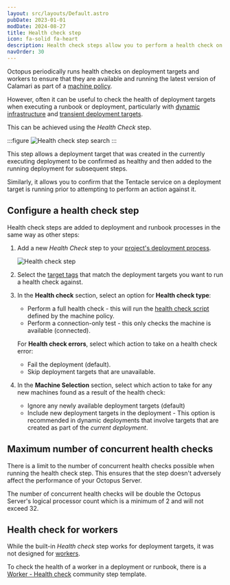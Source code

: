 ```yaml
---
layout: src/layouts/Default.astro
pubDate: 2023-01-01
modDate: 2024-08-27
title: Health check step
icon: fa-solid fa-heart
description: Health check steps allow you to perform a health check on deployment targets as part of a deployment or runbook, and take action based on the result.
navOrder: 30
---
```


Octopus periodically runs health checks on deployment targets and workers to ensure that they are available and running the latest version of Calamari as part of a [machine policy](/docs/infrastructure/deployment-targets/machine-policies).

However, often it can be useful to check the health of deployment targets when executing a runbook or deployment, particularly with [dynamic infrastructure](/docs/infrastructure/deployment-targets/dynamic-infrastructure/) and [transient deployment targets](/docs/deployments/patterns/elastic-and-transient-environments/deploying-to-transient-targets).

This can be achieved using the _Health Check_ step.

:::figure
![Health check step search](/docs/img/projects/built-in-step-templates/images/health-check-step-search.png)
:::

This step allows a deployment target that was created in the currently executing deployment to be confirmed as healthy and then added to the running deployment for subsequent steps.

Similarly, it allows you to confirm that the Tentacle service on a deployment target is running prior to attempting to perform an action against it.

## Configure a health check step

Health check steps are added to deployment and runbook processes in the same way as other steps:

1. Add a new *Health Check* step to your [project's deployment process](/docs/projects/steps).

    ![Health check step](/docs/img/projects/built-in-step-templates/images/health-check-step-select.png)
2. Select the [target tags](/docs/infrastructure/deployment-targets/target-tags) that match the deployment targets you want to run a health check against. 

3. In the **Health check** section, select an option for **Health check type**:
    - Perform a full health check - this will run the [health check script](/docs/infrastructure/deployment-targets/machine-policies/#custom-health-check-scripts) defined by the machine policy.
    - Perform a connection-only test - this only checks the machine is available (connected).

   For **Health check errors**, select which action to take on a health check error:
    - Fail the deployment (default).
    - Skip deployment targets that are unavailable.
4. In the **Machine Selection** section, select which action to take for any new machines found as a result of the health check:
    - Ignore any newly available deployment targets (default)
    - Include new deployment targets in the deployment - This option is recommended in dynamic deployments that involve targets that are created as part of the _current deployment_.

## Maximum number of concurrent health checks

There is a limit to the number of concurrent health checks possible when running the health check step. This ensures that the step doesn't adversely affect the performance of your Octopus Server.

The number of concurrent health checks will be double the Octopus Server's logical processor count which is a minimum of 2 and will not exceed 32.

## Health check for workers

While the built-in *Health check* step works for deployment targets, it was not designed for [workers](/docs/infrastructure/workers).

To check the health of a worker in a deployment or runbook, there is a [Worker - Health check](https://library.octopus.com/step-templates/c6c23c7b-876d-4758-a908-511f066156d7/actiontemplate-worker-health-check) community step template.
